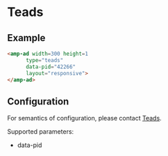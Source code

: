 <!---
Copyright 2015 The AMP HTML Authors. All Rights Reserved.

Licensed under the Apache License, Version 2.0 (the "License");
you may not use this file except in compliance with the License.
You may obtain a copy of the License at

      http://www.apache.org/licenses/LICENSE-2.0

Unless required by applicable law or agreed to in writing, software
distributed under the License is distributed on an "AS-IS" BASIS,
WITHOUT WARRANTIES OR CONDITIONS OF ANY KIND, either express or implied.
See the License for the specific language governing permissions and
limitations under the License.
-->

# Teads

## Example

```html
<amp-ad width=300 height=1
      type="teads"
      data-pid="42266"
      layout="responsive">
</amp-ad>
```

## Configuration

For semantics of configuration, please contact [Teads](http://teads.tv/teads-contact/).

Supported parameters:

- data-pid
